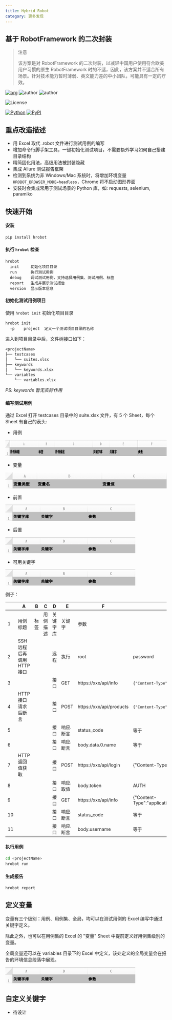 ```yaml
---
title: Hybrid Robot
category: 更多发现
---
```


## 基于 RobotFramework 的二次封装

> 注意
> 
> 该方案是对 RobotFramework 的二次封装，以减轻中国用户使用符合欧美用户习惯的原生 RobotFramework 时的不适，因此，该方案并不适合所有场景。针对技术能力暂时薄弱、英文能力差的中小团队，可能具有一定的疗效。

[![org](https://img.shields.io/static/v1?style=for-the-badge&label=org&message=Assurance%20Sphere&color=ff582c)](https://will.bowxeon.com)
![author](https://img.shields.io/static/v1?style=for-the-badge&label=author&message=362639663@qq.com&color=blue)
![author](https://img.shields.io/static/v1?style=for-the-badge&label=author&message=v.stone@163.com&color=blue)

![License](https://img.shields.io/github/license/qualitysphere/hrobot?style=for-the-badge)

[![Python](https://img.shields.io/static/v1?style=for-the-badge&logo=python&label=Python&message=3.8&color=306ba1)](https://docs.python.org/release/3.8.11/)
[![PyPI](https://img.shields.io/pypi/v/hrobot.svg?style=for-the-badge)](https://pypi.org/project/hrobot/)

## 重点改造描述

- 用 Excel 取代 .robot 文件进行测试用例的编写
- 增加命令行脚手架工具，一键初始化测试项目，不需要额外学习如何自己搭建目录结构
- 精简固化用法，高级用法被封装隐藏
- 集成 Allure 测试报告框架
- 检测到系统为非 Windows/Mac 系统时，将增加环境变量 `HROBOT_BROWSER_MODE=headless`，Chrome 将不启动图形界面
- 安装时会集成常用于测试场景的 Python 库，如: requests, selenium, paramiko

## 快速开始

#### 安装

```bash
pip install hrobot
```

#### 执行 `hrobot` 检查

```text
hrobot
  init     初始化项目目录
  run      执行测试用例
  debug    调试测试用例，支持选择用例集、测试用例、标签
  report   生成并展示测试报告
  version  显示版本信息
```

#### 初始化测试用例项目

使用 `hrobot init` 初始化项目目录

```text
hrobot init 
  -p    project  定义一个测试项目目录的名称
```

进入到项目目录中后，文件树接口如下：

```text
<projectName>
├── testcases
│   └── suites.xlsx
├── keywords
│   └── keywords.xlsx
└── variables
    └── variables.xlsx
```

*PS: keywords 暂无实际作用*  

#### 编写测试用例 

通过 Excel 打开 testcases 目录中的 suite.xlsx 文件，有 5 个 Sheet，每个 Sheet 有自己的表头:

- 用例

<img src="/img/hrobot-suite.png" height="50" />

- 变量

<img src="/img/hrobot-variable.png" height="50" />
  
- 前置

<img src="/img/hrobot-setup.png" height="50" />

- 后置

<img src="/img/hrobot-setup.png" height="50" />
  
- 可用关键字

<img src="/img/hrobot-setup.png" height="50" />

例子：

  <br>|A|B|C|D|E|F|G|H
  ----|----|----|----|----|----|----|----|---
  1 |用例标题|标签|用例描述|关键字库|关键字|参数|
  2 |SSH远程后再调用 HTTP 接口 |<br>|<br>| 远程 | 执行 | root | password | whoami
  3 |<br> |<br>|<br>|接口| GET | https://xxx/api/info | `{"Content-Type":"application/json"}`
  4 |HTTP 接口请求后断言 |<br>|<br>| 接口 | POST | https://xxx/api/products | `{"Content-Type":"application/json"}` | `{"project_owner":"jing"}`
  5 |<br> |<br>|<br>| 接口 | 响应.断言 | status_code | 等于 | 200
  6 |<br> |<br>|<br>| 接口| 响应.断言 | body.data.0.name | 等于 | hrobot
  7 |HTTP 返回值获取 |<br>|<br>| 接口 | POST | https://xxx/api/login | {"Content-Type":"application/json"} | {"username":"jing"}
  8 |<br> |<br>|<br>| 接口| 响应.取值 | body.token | AUTH
  9 |<br> |<br>|<br>| 接口| GET | https://xxx/api/info | {"Content-Type":"application/json","Authorization":"${AUTH}"} 
  10|<br> |<br>|<br>| 接口| 响应.断言 | status_code | 等于 | 200
  11|<br> |<br>|<br>| 接口 | 响应.断言 | body.username | 等于 | jing

#### 执行用例

```bash
cd <projectName>
hrobot run
```

#### 生成报告

```bash
hrobot report
```

## 定义变量

变量有三个级别：用例、用例集、全局，均可以在测试用例的 Excel 编写中通过关键字定义。

除此之外，也可以在用例集的 Excel 的 "变量" Sheet 中提前定义好用例集级别的变量。

全局变量还可以在 variables 目录下的 Excel 中定义，该处定义的全局变量会在报告的环境信息段落中展现。

<img src="/img/hrobot-setup.png" height="50" />

## 自定义关键字

- 待设计

